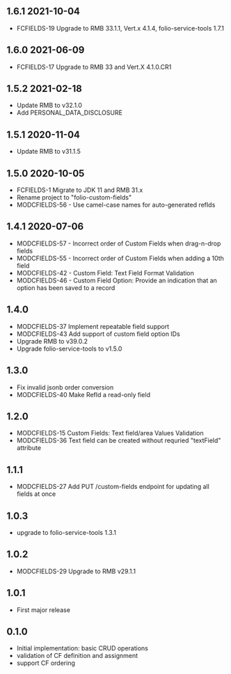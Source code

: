 ## 1.6.1 2021-10-04
* FCFIELDS-19 Upgrade to RMB 33.1.1, Vert.x 4.1.4, folio-service-tools 1.7.1

## 1.6.0 2021-06-09
* FCFIELDS-17 Upgrade to RMB 33 and Vert.X 4.1.0.CR1

## 1.5.2 2021-02-18
* Update RMB to v32.1.0
* Add PERSONAL_DATA_DISCLOSURE

## 1.5.1 2020-11-04
* Update RMB to v31.1.5

## 1.5.0 2020-10-05
* FCFIELDS-1 Migrate to JDK 11 and RMB 31.x
* Rename project to "folio-custom-fields"
* MODCFIELDS-56 - Use camel-case names for auto-generated refIds

## 1.4.1 2020-07-06
* MODCFIELDS-57 - Incorrect order of Custom Fields when drag-n-drop fields
* MODCFIELDS-55 - Incorrect order of Custom Fields when adding a 10th field
* MODCFIELDS-42 - Custom Field: Text Field Format Validation
* MODCFIELDS-46 - Custom Field Option: Provide an indication that an option has been saved to a record	

## 1.4.0
* MODCFIELDS-37 Implement repeatable field support
* MODCFIELDS-43 Add support of custom field option IDs
* Upgrade RMB to v39.0.2
* Upgrade folio-service-tools to v1.5.0

## 1.3.0
* Fix invalid jsonb order conversion
* MODCFIELDS-40 Make RefId a read-only field

## 1.2.0
* MODCFIELDS-15 Custom Fields: Text field/area Values Validation
* MODCFIELDS-36 Text field can be created without requried "textField" attribute

## 1.1.1
* MODCFIELDS-27 Add PUT /custom-fields endpoint for updating all fields at once

## 1.0.3
* upgrade to folio-service-tools 1.3.1

## 1.0.2
* MODCFIELDS-29 Upgrade to RMB v29.1.1 

## 1.0.1
* First major release

## 0.1.0
* Initial implementation: basic CRUD operations
* validation of CF definition and assignment
* support CF ordering
